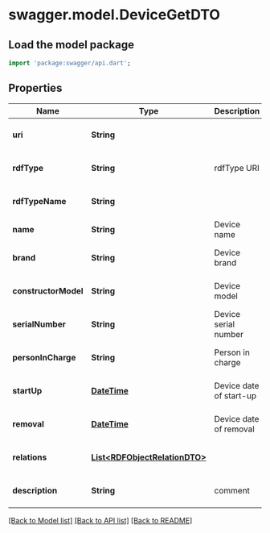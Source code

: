 # swagger.model.DeviceGetDTO

## Load the model package
```dart
import 'package:swagger/api.dart';
```

## Properties
Name | Type | Description | Notes
------------ | ------------- | ------------- | -------------
**uri** | **String** |  | [optional] [default to null]
**rdfType** | **String** | rdfType URI | [optional] [default to null]
**rdfTypeName** | **String** |  | [optional] [default to null]
**name** | **String** | Device name | [default to null]
**brand** | **String** | Device brand | [optional] [default to null]
**constructorModel** | **String** | Device model | [optional] [default to null]
**serialNumber** | **String** | Device serial number | [optional] [default to null]
**personInCharge** | **String** | Person in charge | [optional] [default to null]
**startUp** | [**DateTime**](DateTime.md) | Device date of start-up | [optional] [default to null]
**removal** | [**DateTime**](DateTime.md) | Device date of removal | [optional] [default to null]
**relations** | [**List&lt;RDFObjectRelationDTO&gt;**](RDFObjectRelationDTO.md) |  | [optional] [default to []]
**description** | **String** | comment | [optional] [default to null]

[[Back to Model list]](../README.md#documentation-for-models) [[Back to API list]](../README.md#documentation-for-api-endpoints) [[Back to README]](../README.md)


